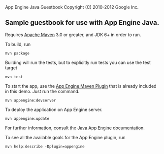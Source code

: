 App Engine Java Guestbook
Copyright (C) 2010-2012 Google Inc.

## Sample guestbook for use with App Engine Java.

Requires [Apache Maven](http://maven.apache.org) 3.0 or greater, and JDK 6+ in order to run.

To build, run

    mvn package

Building will run the tests, but to explicitly run tests you can use the test target

    mvn test

To start the app, use the [App Engine Maven Plugin](http://code.google.com/p/appengine-maven-plugin/) that is already included in this demo.  Just run the command.

    mvn appengine:devserver

To deploy the application on App Engine server.

	mvn appengine:update 

For further information, consult the [Java App Engine](https://developers.google.com/appengine/docs/java/overview) documentation.

To see all the available goals for the App Engine plugin, run

    mvn help:describe -Dplugin=appengine
	


	